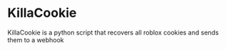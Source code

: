 # KillaCookie
KillaCookie is a python script that recovers all roblox cookies and sends them to a webhook
